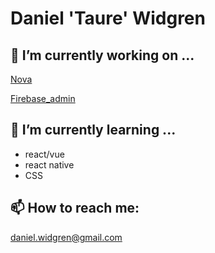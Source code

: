 # Daniel 'Taure' Widgren

## 🔭 I’m currently working on ...

[Nova](https://github.com/novaframework/nova)

[Firebase_admin](https://github.com/Taure/firebase_admin)

## 🌱 I’m currently learning ...

- react/vue
- react native
- CSS

## 📫 How to reach me:
daniel.widgren@gmail.com
<!--
**Taure/Taure** is a ✨ _special_ ✨ repository because its `README.md` (this file) appears on your GitHub profile.

Here are some ideas to get you started:

- 🔭 I’m currently working on ...
- 🌱 I’m currently learning ...
- 👯 I’m looking to collaborate on ...
- 🤔 I’m looking for help with ...
- 💬 Ask me about ...
- 📫 How to reach me: ...
- 😄 Pronouns: ...
- ⚡ Fun fact: ...
-->

